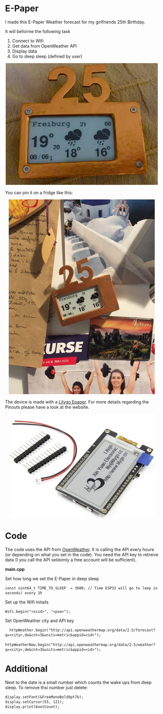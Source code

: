 # E-Paper 

I made this E-Paper Weather forecast for my girlfriends 25th Birthday.

It will beforme the following task

1. Connect to Wifi
2. Get data from OpenWeather API 
3. Display data
4. Go to deep sleep (defined by user)

<p align="center"> 
<img src="pictures/Main.jpg" width="500" height="400">
</p>

You can pin it on a fridge like this:

<p align="center"> 
<img src="pictures/Fridge.JPG">
</p>

The device is made with a [Lilygo Epaper](http://www.lilygo.cn/prod_view.aspx?TypeId=50031&Id=1149&FId=t3:50031:3). For more details regarding the Pinouts please have a look at the website.

<p align="center"> 
<img src="pictures/LILYGO.png">
</p>

# Code

The code uses the API from [OpenWeather](https://openweathermap.org/
). It is calling the API every houre (or depending on what you set in the code). You need the API key to retreive data (I you call the API seldomly a free account will be sufficient).

**main.cpp**

Set how long we set the E-Paper in deep sleep

```
const uint64_t TIME_TO_SLEEP  = 3600; // Time ESP32 will go to leep in seconds) every 1h
```

Set up the Wifi initails

```
WiFi.begin("<ssid>", "<psw>"); 
```

Set OpenWeather city and API key

```
  httpWeather.begin("http://api.openweathermap.org/data/2.5/forecast?q=<city>,de&cnt=3&units=metric&appid=<id>");
  httpWeatherNow.begin("http://api.openweathermap.org/data/2.5/weather?q=<city>,de&cnt=3&units=metric&appid=<id>");
```

# Additional

Next to the date is a small number which counts the wake ups from deep sleep. To remove thsi number just delete:

```
display.setFont(&FreeMonoBold9pt7b);
display.setCursor(55, 121);
display.print(bootCount);
```
